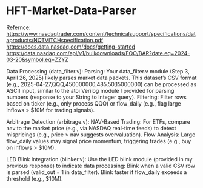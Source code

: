 # HFT-Market-Data-Parser

Refernce: 
https://www.nasdaqtrader.com/content/technicalsupport/specifications/dataproducts/NQTVITCHspecification.pdf 
https://docs.data.nasdaq.com/docs/getting-started
https://data.nasdaq.com/api/v1/bulkdownloads/FOO/BAR?date.eq=2024-03-20&symbol.eq=ZZYZ

Data Processing (data_filter.v):
Parsing: Your data_filter.v module (Step 3, April 26, 2025) likely parses market data packets. This dataset’s CSV format (e.g., 2025-04-27,QQQ,450000000,485.50,15000000) can be processed as ASCII input, similar to the atoi Verilog module I provided for parsing numbers (response to your String to Integer query).
Filtering: Filter rows based on ticker (e.g., only process QQQ) or flow_daily (e.g., flag large inflows > $10M for trading signals).

Arbitrage Detection (arbitrage.v):
NAV-Based Trading: For ETFs, compare nav to the market price (e.g., via NASDAQ real-time feeds) to detect mispricings (e.g., price > nav suggests overvaluation).
Flow Analysis: Large flow_daily values may signal price momentum, triggering trades (e.g., buy on inflows > $10M).

LED Blink Integration (blinker.v):
Use the LED blink module (provided in my previous response) to indicate data processing:
Blink when a valid CSV row is parsed (valid_out = 1 in data_filter).
Blink faster if flow_daily exceeds a threshold (e.g., $10M).

